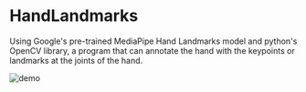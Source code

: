 # HandLandmarks

Using Google's pre-trained MediaPipe Hand Landmarks model and python's OpenCV library, a program that can annotate the hand with the keypoints or landmarks at the joints of the hand.

![demo](https://github.com/alluringxstalwart/HandLandmarks/assets/92629658/99844504-807e-4ed9-af38-98fb83ff4768)
